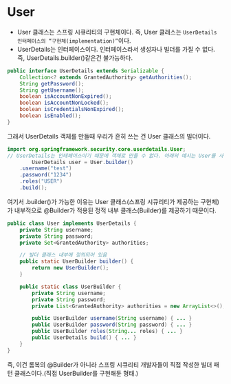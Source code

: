# User
- User 클래스는 스프링 시큐리티의 구현체이다. 즉, User 클래스는 `UserDetails 인터페이스의 “구현체(implementation)”`이다.
- UserDetails는 인터페이스이다. 인터페이스라서 생성자나 빌더를 가질 수 없다. 즉, UserDetails.builder()같은건 불가능하다.
```java
public interface UserDetails extends Serializable {
    Collection<? extends GrantedAuthority> getAuthorities();
    String getPassword();
    String getUsername();
    boolean isAccountNonExpired();
    boolean isAccountNonLocked();
    boolean isCredentialsNonExpired();
    boolean isEnabled();
}
```
그래서 UserDetails 객체를 만들때 우리가 흔히 쓰는 건 User 클래스의 빌더이다.
```java
import org.springframework.security.core.userdetails.User;
// UserDetails는 인테페이스이기 때문에 객체로 만들 수 없다. 아래의 예시는 User를 사용해 객체를 만든 것이고 UserDetails는 타입을 선언한 것이다.
        UserDetails user = User.builder()
    .username("test")
    .password("1234")
    .roles("USER")
    .build();

```
여기서 .builder()가 가능한 이유는 User 클래스(스프링 시큐리티가 제공하는 구현체)가 내부적으로 @Builder가 적용된 정적 내부 클래스(Builder)를 제공하기 때문이다.

```java
public class User implements UserDetails {
    private String username;
    private String password;
    private Set<GrantedAuthority> authorities;

    // 빌더 클래스 내부에 정의되어 있음
    public static UserBuilder builder() {
        return new UserBuilder();
    }

    public static class UserBuilder {
        private String username;
        private String password;
        private List<GrantedAuthority> authorities = new ArrayList<>();

        public UserBuilder username(String username) { ... }
        public UserBuilder password(String password) { ... }
        public UserBuilder roles(String... roles) { ... }
        public UserDetails build() { ... }
    }
}

```
즉, 이건 롬복의 @Builder가 아니라 스프링 시큐리티 개발자들이 직접 작성한 빌더 패턴 클래스이다.(직접 UserBuilder를 구현해둔 형태.)


